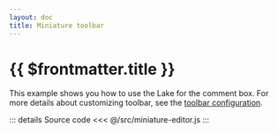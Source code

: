 ```yaml
---
layout: doc
title: Miniature toolbar
---
```


# {{ $frontmatter.title }}

This example shows you how to use the Lake for the comment box. For more details about customizing toolbar, see the [toolbar configuration](/reference/toolbar-config.md).

<MiniatureEditor />

::: details Source code
<<< @/src/miniature-editor.js
:::
